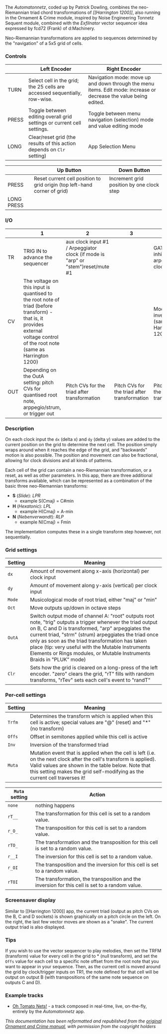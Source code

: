 The *Automatonnetz*, coded up by Patrick Dowling, combines the neo-Riemannian triad chord transformations of *[[Harrington 1200]]*, also running in the Ornament & Crime module, inspired by Noise Engineering Tonnetz Sequent module, combined with the *Exfilnator* vector sequencer idea expressed by fcd72 (Frank) of d:Machinery.

Neo-Riemannian transformations are applied to sequences determined by the "navigation" of a 5x5 grid of cells.

### Controls

|       | Left Encoder                                                               | Right Encoder                                                                                                     |
| ----- | -------------------------------------------------------------------------- | ----------------------------------------------------------------------------------------------------------------- |
| TURN  | Select cell in the grid; the 25 cells are accessed sequentially, row-wise. | Navigation mode: move up and down through the menu items. Edit mode: increase or decrease the value being edited. |
| PRESS | Toggle between editing overall grid settings or current cell settings.     | Toggle between menu navigation (selection) mode and value editing mode                                            |
| LONG  | Clear/reset grid (the results of this action depends on `Clr` setting)     | App Selection Menu                                                                                                |

|            | Up Button                                                                 | Down Button                               |
| ---------- | ------------------------------------------------------------------------- | ----------------------------------------- |
| PRESS      | Reset current cell position to grid origin (top left-hand corner of grid) | Increment grid position by one clock step |
| LONG PRESS |                                                                           |                                           |

### I/O

|     | 1                                                                                                                                                                              | 2                                                                                | 3                                            | 4                                                  |
| --- | ------------------------------------------------------------------------------------------------------------------------------------------------------------------------------ | -------------------------------------------------------------------------------- | -------------------------------------------- | -------------------------------------------------- |
| TR  | TRIG IN to advance the sequencer                                                                                                                                               | aux clock input #1 / Arpeggiator clock (if mode is "arp" or "stem")reset/mute #1 |                                              | GATE IN inhibits the arpeggiator's clock          |
| CV  | The voltage on this input is quantised to the root note of triad (before transform) - that is, it provides external voltage control of the root note (same as Harrington 1200) |                                                                                  |                                              | Modulate triad inversion (same as Harrington 1200) |
| OUT | Depending on the OutA setting: pitch CVs for quantised root note, arppegio/strum, or trigger out                                                                             | Pitch CVs for the triad after transformation                                     | Pitch CVs for the triad after transformation | Pitch CVs for the triad after transformation       |

### Description

On each clock input the `dx` (delta x) and `dy` (delta y) values are added to the current position on the grid to determine the next cell. The position simply wraps around when it reaches the edge of the grid, and "backwards" motion is also possible. The position and movement can also be fractional, allowing for clock divisions and all kinds of patterns.

Each cell of the grid can contain a neo-Riemannian transformation, or a reset, as well as other parameters. In this app, there are three additional transforms available, which can be represented as a combination of the basic three neo-Riemannian transforms:

- **S** (*Slide*): *LPR*
	- example S(Cmaj) = C#min
- **H** (*Hexatonic*): *LPL*
	- example H(Cmaj) = A-min
- **N** (*Nebenverwandt*): *RLP*
	- example N(Cmaj) = Fmin

The implementation computes these in a single transform step however, not sequentially.


### Grid settings

| Setting | Meaning                                                                                                                                                                                                                                                                                                                                                                                                     |
| ------- | ----------------------------------------------------------------------------------------------------------------------------------------------------------------------------------------------------------------------------------------------------------------------------------------------------------------------------------------------------------------------------------------------------------- |
| `dx`    | Amount of movement along x-axis (horizontal) per clock input                                                                                                                                                                                                                                                                                                                                                |
| `dy`    | Amount of movement along y-axis (vertical) per clock input                                                                                                                                                                                                                                                                                                                                                  |
| `Mode`  | Musicological mode of root triad, either "maj" or "min"                                                                                                                                                                                                                                                                                                                                                     |
| `Oct`   | Move outputs up/down in octave steps                                                                                                                                                                                                                                                                                                                                                                        |
| `OutA`  | Switch output mode of channel A: "root" outputs root note, "trig" outputs a trigger whenever the triad output on B, C and D is transformed, "arp" arpeggiates the current triad, "strm" (strum) arpeggiates the triad once only as soon as the triad transformation has taken place (tip: very useful with the Mutable Instruments Elements or Rings modules, or Mutable Instruments Braids in "PLUK" mode) |
| `Clr`   | Sets how the grid is cleared on a long-press of the left encoder. "zero" clears the grid, "rT" fills with random transforms, "rTev" sets each cell's event to "randT"                                                                                                                                                                                                                                       | 

### Per-cell settings

| Setting | Meaning                                                                                                                                                                                                                                                |
| ------- | ------------------------------------------------------------------------------------------------------------------------------------------------------------------------------------------------------------------------------------------------------ |
| `Trfm`  | Determines the transform which is applied when this cell is active; special values are "@" (reset) and "*" (no transform)                                                                                                                              |
| `Offs`  | Offset in semitones applied while this cell is active                                                                                                                                                                                                  |
| `Inv`   | Inversion of the transformed triad                                                                                                                                                                                                                     | 
| `Muta`  | Mutation event that is applied when the cell is left (i.e. on the next clock after the cell's transform is applied). Valid values are shown in the table below. Note that this setting makes the grid self-modifying as the current cell traverses it! |

| `Muta` setting | Action                                                                                          |
| -------------- | ----------------------------------------------------------------------------------------------- |
| `none`         | nothing happens                                                                                 |
| `rT__`         | The transformation for this cell is set to a random value.                                      |
| `r_O_`         | The transposition for this cell is set to a random value.                                       |
| `rTO_`         | The transformation and the transposition for this cell is set to a random value.                |
| `r__I`         | The inversion for this cell is set to a random value.                                           |
| `r_OI`         | The transposition and the inversion for this cell is set to a random value.                     |
| `rTOI`         | The transformation, the transposition and the inversion for this cell is set to a random value. |



### Screensaver display

Similar to [[Harrington 1200]] app, the current triad (output as pitch CVs on the B, C and D sockets) is shown graphically on a pitch circle on the left. On the right, the last few vector moves are shown as a "snake". The current output triad is also displayed.

### Tips

If you wish to use the vector sequencer to play melodies, then set the TRFM (transform) value for every cell in the grid to * (null transform), and set the `Offs` value for each cell to a specific note offset from the root note that you want to appear in your sequence. Then, as the current cell is moved around the grid by clock/trigger inputs on TR1, the note defined for that cell will be output on output B (with transpositions of the same note sequence on outputs C and D).

### Example tracks

  - [Oh Tomato Nets!](https://soundcloud.com/bennelong-bicyclist/oh-tomato-nets) - a track composed in real-time, live, on-the-fly, entirely by the _Automatonnetz_ app.

*This documentation has been reformatted and republished from the [original Ornament and Crime manual](https://ornament-and-cri.me/user-manual-v1_3/), with permission from the copyright holders* 